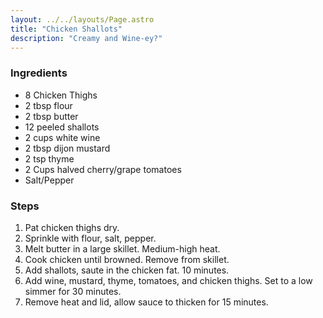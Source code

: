 ```yaml
---
layout: ../../layouts/Page.astro
title: "Chicken Shallots"
description: "Creamy and Wine-ey?"
---
```


### Ingredients

*   8 Chicken Thighs
*   2 tbsp flour
*   2 tbsp butter
*   12 peeled shallots
*   2 cups white wine
*   2 tbsp dijon mustard
*   2 tsp thyme
*   2 Cups halved cherry/grape tomatoes
*   Salt/Pepper

### Steps

1.  Pat chicken thighs dry.
2.  Sprinkle with flour, salt, pepper.
3.  Melt butter in a large skillet. Medium-high heat.
4.  Cook chicken until browned. Remove from skillet.
5.  Add shallots, saute in the chicken fat. 10 minutes.
6.  Add wine, mustard, thyme, tomatoes, and chicken thighs. Set to a low simmer for 30 minutes.
7.  Remove heat and lid, allow sauce to thicken for 15 minutes.